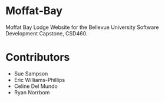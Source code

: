 # Moffat-Bay
Moffat Bay Lodge Website for the Bellevue University Software Development Capstone, CSD460. 

# Contributors

- Sue Sampson
- Eric Williams-Phillips
- Celine Del Mundo
- Ryan Norrbom
